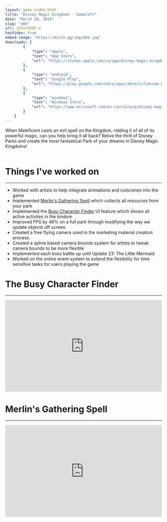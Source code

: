 ```yaml
---
layout: game-video.html
title: "Disney Magic Kingdoms - Gameloft"
date: "March 18, 2016"
slug: "dmk"
url: zEIor5XQT-o
hasVideo: true
embed-image: "https://mitch.gg/img/dmk.jpg"
downloads: [
        {
            "type": "apple",
            "text": "App Store",
            "url": "https://itunes.apple.com/ca/app/disney-magic-kingdoms/id731592936?mt=8"
        },
        {
            "type": "android",
            "text": "Google Play",
            "url": "https://play.google.com/store/apps/details?id=com.gameloft.android.ANMP.GloftDYHM&hl=en"
        },
        {
            "type": "windows",
            "text": "Windows Store",
            "url": "https://www.microsoft.com/en-ca/store/p/disney-magic-kingdoms/9nblggh6bng3"
        }
    ]
---
```

<div class="padded-wrapper">
    <!--  DsvEJKTwelc -->
    When Maleficent casts an evil spell on the Kingdom, ridding it of all of its powerful magic, can you help bring it all back? Relive the thrill of Disney Parks and create the most fantastical Park of your dreams in Disney Magic Kingdoms!
    <br />
    <br />
    <div class="section-title">
        <h1>Things I've worked on</h1>
        <div class="clearfix"></div>
        <hr />
    </div>
    <ul class="bullet-list">
        <li>
            <div>Worked with artists to help integrate animations and cutscenes into the game</div>
        </li>
        <li>
            <div>Implemented <a href="#MerlinsGatheringSpell">Merlin's Gathering Spell</a> which collects all resources from your park</div>
        </li>
        <li>
            <div>Implemented the <a href="#BCF">Busy Character Finder</a> UI feature which shows all active activites in the kindom</div>
        </li>
        <li>
            <div>Improved FPS by 46% on a full park through modifying the way we update objects off screen.</div>
        </li>
        <li>
            <div>Created a free flying camera used in the marketing material creation process.</div>
        </li>
        <li>
            <div>Created a spline based camera bounds system for artists to tweak camera bounds to be more flexible</div>
        </li>
        <li>
            <div>Implemented each boss battle up until Update 23: The Little Mermaid</div>
        </li>
        <li>
            <div>Worked on the online event system to extend the flexibility for time sensitive tasks for users playing the game</div>
        </li>
    </ul>
    <div id="BCF" class="section">
        <div class="section-title">
            <h1>The Busy Character Finder</h1>
            <div class="clearfix"></div>
            <hr />
        </div>
    </div>
</div>
<div class="videoWrapper iPhoneX">
    <iframe src="https://player.vimeo.com/video/286466362" width="100%" height="295" frameborder="0" webkitallowfullscreen mozallowfullscreen allowfullscreen></iframe>
</div>
<div class="padded-wrapper">
    <div id="MerlinsGatheringSpell" class="section">
        <div class="section-title">
            <h1>Merlin's Gathering Spell</h1>
            <div class="clearfix"></div>
            <hr />
        </div>
    </div>
</div>
<div class="videoWrapper iPhoneX">
    <iframe src="https://player.vimeo.com/video/286698331" width="100%" height="295" frameborder="0" webkitallowfullscreen mozallowfullscreen allowfullscreen></iframe>
</div>